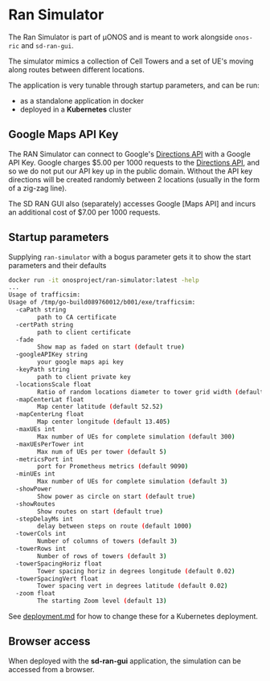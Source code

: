 # Ran Simulator

The Ran Simulator is part of µONOS and is meant to work alongside `onos-ric` and
`sd-ran-gui`.

The simulator mimics a collection of Cell Towers and a set of UE's moving along
routes between different locations.

The application is very tunable through startup parameters, and can be run:
 
* as a standalone application in docker
* deployed in a **Kubernetes** cluster

## Google Maps API Key
The RAN Simulator can connect to Google's [Directions API] with a Google API Key.
Google charges $5.00 per 1000 requests to the [Directions API], and so we do not put
our API key up in the public domain. Without the API key directions will be created
randomly between 2 locations (usually in the form of a zig-zag line).

The SD RAN GUI also (separately) accesses Google [Maps API] and incurs an additional
cost of $7.00 per 1000 requests.

## Startup parameters
Supplying `ran-simulator` with a bogus parameter gets it to show the start parameters
and their defaults
```bash
docker run -it onosproject/ran-simulator:latest -help
...
Usage of trafficsim:
Usage of /tmp/go-build089760012/b001/exe/trafficsim:
  -caPath string
        path to CA certificate
  -certPath string
        path to client certificate
  -fade
        Show map as faded on start (default true)
  -googleAPIKey string
        your google maps api key
  -keyPath string
        path to client private key
  -locationsScale float
        Ratio of random locations diameter to tower grid width (default 1)
  -mapCenterLat float
        Map center latitude (default 52.52)
  -mapCenterLng float
        Map center longitude (default 13.405)
  -maxUEs int
        Max number of UEs for complete simulation (default 300)
  -maxUEsPerTower int
        Max num of UEs per tower (default 5)
  -metricsPort int
        port for Prometheus metrics (default 9090)
  -minUEs int
        Max number of UEs for complete simulation (default 3)
  -showPower
        Show power as circle on start (default true)
  -showRoutes
        Show routes on start (default true)
  -stepDelayMs int
        delay between steps on route (default 1000)
  -towerCols int
        Number of columns of towers (default 3)
  -towerRows int
        Number of rows of towers (default 3)
  -towerSpacingHoriz float
        Tower spacing horiz in degrees longitude (default 0.02)
  -towerSpacingVert float
        Tower spacing vert in degrees latitude (default 0.02)
  -zoom float
        The starting Zoom level (default 13)
```

See [deployment.md](deployment.md) for how to change these for a Kubernetes deployment.

## Browser access
When deployed with the **sd-ran-gui** application, the simulation can be accessed
from a browser.

[Directions API]: https://developers.google.com/maps/documentation/directions/start
